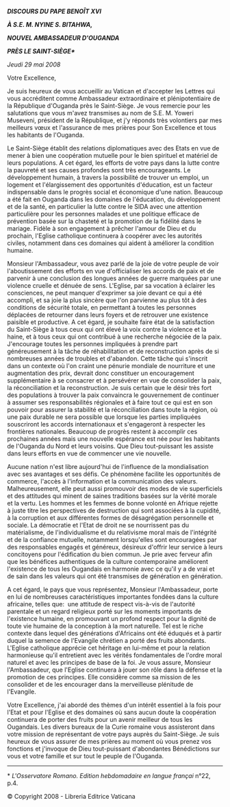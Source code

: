 ***DISCOURS DU PAPE BENOÎT XVI***

***À S.E. M. NYINE S. BITAHWA,***

***NOUVEL AMBASSADEUR D'OUGANDA***

***PRÈS LE SAINT-SIÈGE\****

*Jeudi 29 mai 2008*

Votre Excellence,

Je suis heureux de vous accueillir au Vatican et d'accepter les Lettres qui vous accréditent comme Ambassadeur extraordinaire et plénipotentiaire de la République d'Ouganda près le Saint-Siège. Je vous remercie pour les salutations que vous m'avez transmises au nom de S.E. M. Yoweri Museveni, président de la République, et j'y réponds très volontiers par mes meilleurs vœux et l'assurance de mes prières pour Son Excellence et tous les habitants de l'Ouganda.

Le Saint-Siège établit des relations diplomatiques avec des Etats en vue de mener à bien une coopération mutuelle pour le bien spirituel et matériel de leurs populations. A cet égard, les efforts de votre pays dans la lutte contre la pauvreté et ses causes profondes sont très encourageants. Le développement humain, à travers la possibilité de trouver un emploi, un logement et l'élargissement des opportunités d'éducation, est un facteur indispensable dans le progrès social et économique d'une nation. Beaucoup a été fait en Ouganda dans les domaines de l'éducation, du développement et de la santé, en particulier la lutte contre le SIDA avec une attention particulière pour les personnes malades et une politique efficace de prévention basée sur la chasteté et la promotion de la fidélité dans le mariage. Fidèle à son engagement à prêcher l'amour de Dieu et du prochain, l'Eglise catholique continuera à coopérer avec les autorités civiles, notamment dans ces domaines qui aident à améliorer la condition humaine.

Monsieur l'Ambassadeur, vous avez parlé de la joie de votre peuple de voir l'aboutissement des efforts en vue d'officialiser les accords de paix et de parvenir à une conclusion des longues années de guerre marquées par une violence cruelle et dénuée de sens. L'Eglise, par sa vocation à éclairer les consciences, ne peut manquer d'exprimer sa joie devant ce qui a été accompli, et sa joie la plus sincère que l'on parvienne au plus tôt à des conditions de sécurité totale, en permettant à toutes les personnes déplacées de retourner dans leurs foyers et de retrouver une existence paisible et productive. A cet égard, je souhaite faire état de la satisfaction du Saint-Siège à tous ceux qui ont élevé la voix contre la violence et la haine, et à tous ceux qui ont contribué à une recherche négociée de la paix. J'encourage toutes les personnes impliquées à prendre part généreusement à la tâche de réhabilitation et de reconstruction après de si nombreuses années de troubles et d'abandon. Cette tâche qui s'inscrit dans un contexte où l'on craint une pénurie mondiale de nourriture et une augmentation des prix, devrait donc constituer un encouragement supplémentaire à se consacrer et à persévérer en vue de consolider la paix, la réconciliation et la reconstruction. Je suis certain que le désir très fort des populations à trouver la paix convaincra le gouvernement de continuer à assumer ses responsabilités régionales et à faire tout ce qui est en son pouvoir pour assurer la stabilité et la réconciliation dans toute la région, où une paix durable ne sera possible que lorsque les parties impliquées souscriront les accords internationaux et s'engageront à respecter les frontières nationales. Beaucoup de progrès restent à accomplir ces prochaines années mais une nouvelle espérance est née pour les habitants de l'Ouganda du Nord et leurs voisins. Que Dieu tout-puissant les assiste dans leurs efforts en vue de commencer une vie nouvelle.

Aucune nation n'est libre aujourd'hui de l'influence de la mondialisation avec ses avantages et ses défis. Ce phénomène facilite les opportunités de commerce, l'accès à l'information et la communication des valeurs. Malheureusement, elle peut aussi promouvoir des modes de vie superficiels et des attitudes qui minent de saines traditions basées sur la vérité morale et la vertu. Les hommes et les femmes de bonne volonté en Afrique rejette à juste titre les perspectives de destruction qui sont associées à la cupidité, à la corruption et aux différentes formes de désagrégation personnelle et sociale. La démocratie et l'Etat de droit ne se nourrissent pas du matérialisme, de l'individualisme et du relativisme moral mais de l'intégrité et de la confiance mutuelle, notamment lorsqu'elles sont encouragées par des responsables engagés et généreux, désireux d'offrir leur service à leurs concitoyens pour l'édification du bien commun. Je prie avec ferveur afin que les bénéfices authentiques de la culture contemporaine améliorent l'existence de tous les Ougandais en harmonie avec ce qu'il y a de vrai et de sain dans les valeurs qui ont été transmises de génération en génération.

A cet égard, le pays que vous représentez, Monsieur l'Ambassadeur, porte en lui de nombreuses caractéristiques importantes fondées dans la culture africaine, telles que:  une attitude de respect vis-à-vis de l'autorité parentale et un regard religieux porté sur les moments importants de l'existence humaine, en promouvant un profond respect pour la dignité de toute vie humaine de la conception à la mort naturelle. Tel est le riche contexte dans lequel des générations d'Africains ont été éduqués et à partir duquel la semence de l'Evangile chrétien a porté des fruits abondants. L'Eglise catholique apprécie cet héritage en lui-même et pour la relation harmonieuse qu'il entretient avec les vérités fondamentales de l'ordre moral naturel et avec les principes de base de la foi. Je vous assure, Monsieur l'Ambassadeur, que l'Eglise continuera à jouer son rôle dans la défense et la promotion de ces principes. Elle considère comme sa mission de les consolider et de les encourager dans la merveilleuse plénitude de l'Evangile.

Votre Excellence, j'ai abordé des thèmes d'un intérêt essentiel à la fois pour l'Etat et pour l'Eglise et des domaines où sans aucun doute la coopération continuera de porter des fruits pour un avenir meilleur de tous les Ougandais. Les divers bureaux de la Curie romaine vous assisteront dans votre mission de représentant de votre pays auprès du Saint-Siège. Je suis heureux de vous assurer de mes prières au moment où vous prenez vos fonctions et j'invoque de Dieu tout-puissant d'abondantes Bénédictions sur vous et votre famille et sur tout le peuple de l'Ouganda.

* * *

\*
*L'Osservatore Romano. Edition hebdomadaire en langue françai* n°22, p.4.


© Copyright 2008 - Libreria Editrice Vaticana